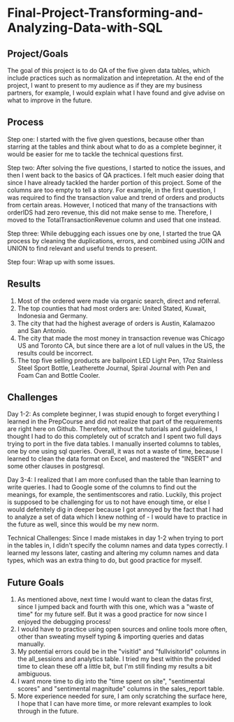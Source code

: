 # Final-Project-Transforming-and-Analyzing-Data-with-SQL

## Project/Goals
The goal of this project is to do QA of the five given data tables, which include practices such as normalization and intepretation. At the end of the project, I want to present to my audience as if they are my business partners, for example, I would explain what I have found and give advise on what to improve in the future.

## Process
Step one: 
I started with the five given questions, because other than starring at the tables and think about what to do as a complete beginner, it would be easier for me to tackle the technical questions first. 

Step two: 
After solving the five questions, I started to notice the issues, and then I went back to the basics of QA practices. I felt much easier doing that since I have already tackled the harder portion of this project. Some of the columns are too empty to tell a story. For example, in the first question, I was required to find the transaction value and trend of orders and products from certain areas. However, I noticed that many of the transactions with orderIDS had zero revenue, this did not make sense to me. Therefore, I moved to the TotalTransactionRevenue column and used that one instead. 

Step three:
While debugging each issues one by one, I started the true QA process by cleaning the duplications, errors, and combined using JOIN and UNION to find relevant and useful trends to present.

Step four:
Wrap up with some issues.

## Results
1. Most of the ordered were made via organic search, direct and referral.
2. The top counties that had most orders are: United Stated, Kuwait, Indonesia and Germany.
3. The city that had the highest average of orders is Austin, Kalamazoo and San Antonio.
4. The city that made the most money in transaction revenue was Chicago US and Toronto CA, but since there are a lot of null values in the US, the results could be incorrect.
5. The top five selling products are ballpoint LED Light Pen, 17oz Stainless Steel Sport Bottle, Leatherette Journal, Spiral Journal with Pen and Foam Can and Bottle Cooler.

## Challenges 
Day 1-2:
As complete beginner, I was stupid enough to forget everything I learned in the PrepCourse and did not realize that part of the requirements are right here on Github. Therefore, without the tutorials and guidelines, I thought I had to do this completely out of scratch and I spent two full days trying to port in the five data tables. I manually inserted columns to tables, one by one using sql queries. Overall, it was not a waste of time, because I learned to clean the data format on Excel, and mastered the "INSERT" and some other clauses in postgresql. 

Day 3-4:
I realized that I am more confused than the table than learning to write queries. I had to Google some of the columns to find out the meanings, for example, the sentimentscores and ratio. Luckily, this project is supposed to be challenging for us to not have enough time, or else I would defenitely dig in deeper because I got annoyed by the fact that I had to analyze a set of data which I knew nothing of - I would have to practice in the future as well, since this would be my new norm.

Technical Challenges:
Since I made mistakes in day 1-2 when trying to port in the tables in, I didn't specify the column names and data types correctly. I learned my lessons later, casting and altering my column names and data types, which was an extra thing to do, but good practice for myself.

## Future Goals
1. As mentioned above, next time I would want to clean the datas first, since I jumped back and fourth with this one, which was a "waste of time" for my future self. But it was a good practice for now since I enjoyed the debugging process! 
2. I would have to practice using open sources and online tools more often, other than sweating myself typing & importing queries and datas manually.
3. My potential errors could be in the "visitId" and "fullvisitorId" columns in the all_sessions and analytics table. I tried my best within the provided time to clean these off a little bit, but I'm still finding my results a bit ambiguous.
4. I want more time to dig into the "time spent on site", "sentimental scores" and "sentimental magnitude" columns in the sales_report table.
5. More experience needed for sure, I am only scratching the surface here, I hope that I can have more time, or more relevant examples to look through in the future.
   
